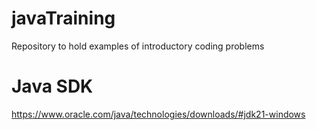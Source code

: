 # javaTraining
Repository to hold examples of introductory coding problems



# Java SDK
https://www.oracle.com/java/technologies/downloads/#jdk21-windows

